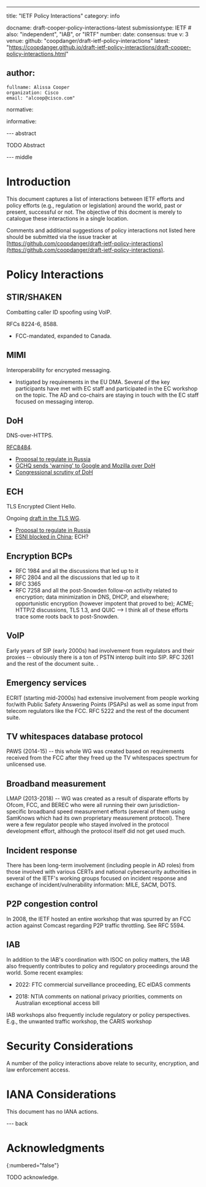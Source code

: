 ---
title: "IETF Policy Interactions"
category: info

docname: draft-cooper-policy-interactions-latest
submissiontype: IETF  # also: "independent", "IAB", or "IRTF"
number:
date:
consensus: true
v: 3
venue:
  github: "coopdanger/draft-ietf-policy-interactions"
  latest: "https://coopdanger.github.io/draft-ietf-policy-interactions/draft-cooper-policy-interactions.html"

author:
 -
    fullname: Alissa Cooper
    organization: Cisco
    email: "alcoop@cisco.com"

normative:

informative:


--- abstract

TODO Abstract


--- middle

# Introduction

This document captures a list of interactions between IETF efforts and policy efforts (e.g., regulation or legislation) around the world, past or present, successful or not. The objective of this docment is merely to catalogue these interactions in a single location.

Comments and additional suggestions of policy interactions not listed here should be submitted via the issue tracker at [https://github.com/coopdanger/draft-ietf-policy-interactions](https://github.com/coopdanger/draft-ietf-policy-interactions).

# Policy Interactions

## STIR/SHAKEN

Combatting caller ID spoofing using VoIP.

RFCs 8224-6, 8588.

* FCC-mandated, expanded to Canada.

## MIMI

Interoperability for encrypted messaging.

* Instigated by requirements in the EU DMA. Several of the key participants have met with EC staff and participated in the EC workshop on the topic. The AD and co-chairs are staying in touch with the EC staff focused on messaging interop.

## DoH

DNS-over-HTTPS. 

[RFC8484](https://www.rfc-editor.org/rfc/rfc8484.html).

* [Proposal to regulate in Russia](https://www.zdnet.com/article/russia-wants-to-ban-the-use-of-secure-protocols-such-as-tls-1-3-doh-dot-esni/)
* [GCHQ sends 'warning' to Google and Mozilla over DoH](https://www.telegraph.co.uk/news/2019/05/31/gchq-warns-google-mozilla-plans-encrypted-browsers/)
* [Congressional scrutiny of DoH](https://hub.packtpub.com/googles-dns-over-https-encryption-plan-faces-scrutiny-from-isps-and-the-congress/)

## ECH

TLS Encrypted Client Hello.

Ongoing [draft in the TLS WG](https://datatracker.ietf.org/doc/draft-ietf-tls-esni/).

* [Proposal to regulate in Russia](https://www.zdnet.com/article/russia-wants-to-ban-the-use-of-secure-protocols-such-as-tls-1-3-doh-dot-esni/)
* [ESNI blocked in China](https://www.zdnet.com/article/china-is-now-blocking-all-encrypted-https-traffic-using-tls-1-3-and-esni/); ECH?

## Encryption BCPs

- RFC 1984 and all the discussions that led up to it
- RFC 2804 and all the discussions that led up to it
- RFC 3365
- RFC 7258 and all the post-Snowden follow-on activity related to encryption; data minimization in DNS, DHCP, and elsewhere; opportunistic encryption (however impotent that proved to be); ACME; HTTP/2 discussions, TLS 1.3, and QUIC --> I think all of these efforts trace some roots back to post-Snowden.

## VoIP

Early years of SIP (early 2000s) had involvement from regulators and their proxies -- obviously there is a ton of PSTN interop built into SIP. RFC 3261 and the rest of the document suite.
.

## Emergency services

ECRIT (starting mid-2000s) had extensive involvement from people working for/with Public Safety Answering Points (PSAPs) as well as some input from telecom regulators like the FCC. RFC 5222 and the rest of the document suite.

## TV whitespaces database protocol

PAWS (2014-15) -- this whole WG was created based on requirements received from the FCC after they freed up the TV whitespaces spectrum for unlicensed use.

## Broadband measurement

LMAP (2013-2018) -- WG was created as a result of disparate efforts by Ofcom, FCC, and BEREC who were all running their own jurisdiction-specific broadband speed measurement efforts (several of them using SamKnows which had its own proprietary measurement protocol). There were a few regulator people who stayed involved in the protocol development effort, although the protocol itself did not get used much.

## Incident response

There has been long-term involvement (including people in AD roles) from those involved with various CERTs and national cybersecurity authorities in several of the IETF's working groups focused on incident response and exchange of incident/vulnerability information: MILE, SACM, DOTS.

## P2P congestion control

In 2008, the IETF hosted an entire workshop that was spurred by an FCC action against Comcast regarding P2P traffic throttling. See RFC 5594.

## IAB

In addition to the IAB's coordination with ISOC on policy matters, the IAB also frequently contributes to policy and regulatory proceedings around the world. Some recent examples:

- 2022: FTC commercial surveillance proceeding, EC eIDAS comments

- 2018: NTIA comments on national privacy priorities, comments on Australian exceptional access bill

IAB workshops also frequently include regulatory or policy perspectives. E.g., the unwanted traffic workshop, the CARIS workshop

# Security Considerations

A number of the policy interactions above relate to security, encryption, and law enforcement access.


# IANA Considerations

This document has no IANA actions.


--- back

# Acknowledgments
{:numbered="false"}

TODO acknowledge.

